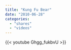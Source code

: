 ```yaml
---
title: "Kung Fu Bear"
date: "2010-06-28"
categories:
  - "shares"
  - "videos"
---
```


{{< youtube Ghgg_fukbvU >}}
